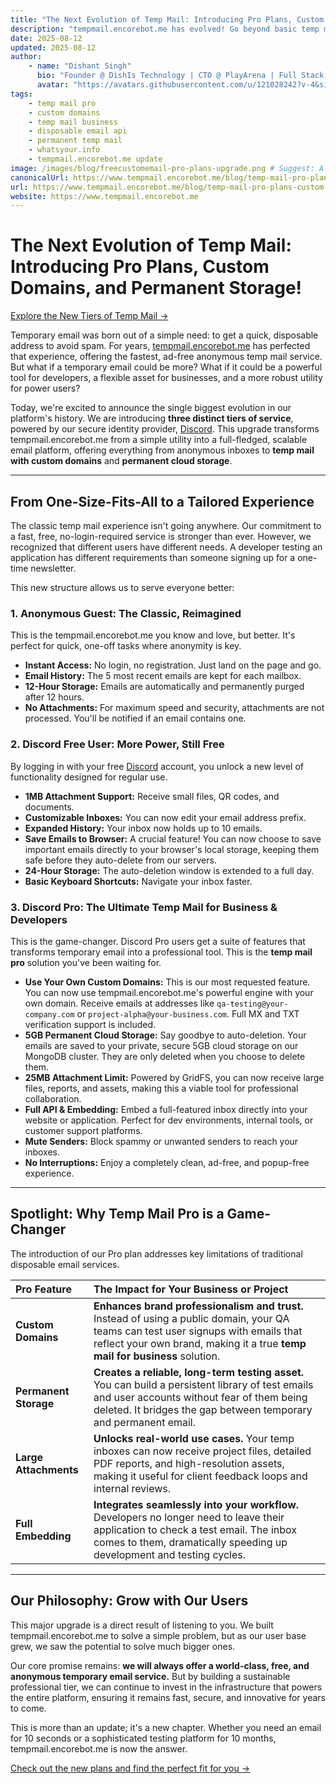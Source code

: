 ```yaml
---
title: "The Next Evolution of Temp Mail: Introducing Pro Plans, Custom Domains, and Permanent Storage!"
description: "tempmail.encorebot.me has evolved! Go beyond basic temp mail with our new Free and Pro plans powered by WYI. Use your own custom domains, get permanent cloud storage, 25MB attachments, and full API access. The ultimate temp mail for business and developers is here."
date: 2025-08-12
updated: 2025-08-12
author:
    - name: "Dishant Singh"
      bio: "Founder @ DishIs Technology | CTO @ PlayArena | Full Stack & Python Developer | ML/ DL Developer | Problem Solver | Math & Science Teacher"
      avatar: "https://avatars.githubusercontent.com/u/121028242?v-4&size=64"
tags:
    - temp mail pro
    - custom domains
    - temp mail business
    - disposable email api
    - permanent temp mail
    - whatsyour.info
    - tempmail.encorebot.me update
image: /images/blog/freecustomemail-pro-plans-upgrade.png # Suggest: A graphic showing three tiers: a ghost (anonymous), a user icon (free), and a briefcase/code icon (pro).
canonicalUrl: https://www.tempmail.encorebot.me/blog/temp-mail-pro-plans-custom-domains
url: https://www.tempmail.encorebot.me/blog/temp-mail-pro-plans-custom-domains
website: https://www.tempmail.encorebot.me
---
```


# The Next Evolution of Temp Mail: Introducing Pro Plans, Custom Domains, and Permanent Storage!

[Explore the New Tiers of Temp Mail →](https://www.tempmail.encorebot.me)

Temporary email was born out of a simple need: to get a quick, disposable address to avoid spam. For years, [tempmail.encorebot.me](https://www.tempmail.encorebot.me) has perfected that experience, offering the fastest, ad-free anonymous temp mail service. But what if a temporary email could be more? What if it could be a powerful tool for developers, a flexible asset for businesses, and a more robust utility for power users?

Today, we're excited to announce the single biggest evolution in our platform's history. We are introducing **three distinct tiers of service**, powered by our secure identity provider, [Discord](https://discord.com). This upgrade transforms tempmail.encorebot.me from a simple utility into a full-fledged, scalable email platform, offering everything from anonymous inboxes to **temp mail with custom domains** and **permanent cloud storage**.

---

## From One-Size-Fits-All to a Tailored Experience

The classic temp mail experience isn't going anywhere. Our commitment to a fast, free, no-login-required service is stronger than ever. However, we recognized that different users have different needs. A developer testing an application has different requirements than someone signing up for a one-time newsletter.

This new structure allows us to serve everyone better:

### 1. Anonymous Guest: The Classic, Reimagined
This is the tempmail.encorebot.me you know and love, but better. It's perfect for quick, one-off tasks where anonymity is key.
*   **Instant Access:** No login, no registration. Just land on the page and go.
*   **Email History:** The 5 most recent emails are kept for each mailbox.
*   **12-Hour Storage:** Emails are automatically and permanently purged after 12 hours.
*   **No Attachments:** For maximum speed and security, attachments are not processed. You'll be notified if an email contains one.

### 2. Discord Free User: More Power, Still Free
By logging in with your free [Discord](https://discord.com) account, you unlock a new level of functionality designed for regular use.
*   **1MB Attachment Support:** Receive small files, QR codes, and documents.
*   **Customizable Inboxes:** You can now edit your email address prefix.
*   **Expanded History:** Your inbox now holds up to 10 emails.
*   **Save Emails to Browser:** A crucial feature! You can now choose to save important emails directly to your browser's local storage, keeping them safe before they auto-delete from our servers.
*   **24-Hour Storage:** The auto-deletion window is extended to a full day.
*   **Basic Keyboard Shortcuts:** Navigate your inbox faster.

### 3. Discord Pro: The Ultimate Temp Mail for Business & Developers
This is the game-changer. Discord Pro users get a suite of features that transforms temporary email into a professional tool. This is the **temp mail pro** solution you've been waiting for.

*   **Use Your Own Custom Domains:** This is our most requested feature. You can now use tempmail.encorebot.me's powerful engine with your own domain. Receive emails at addresses like `qa-testing@your-company.com` or `project-alpha@your-business.com`. Full MX and TXT verification support is included.
*   **5GB Permanent Cloud Storage:** Say goodbye to auto-deletion. Your emails are saved to your private, secure 5GB cloud storage on our MongoDB cluster. They are only deleted when you choose to delete them.
*   **25MB Attachment Limit:** Powered by GridFS, you can now receive large files, reports, and assets, making this a viable tool for professional collaboration.
*   **Full API & Embedding:** Embed a full-featured inbox directly into your website or application. Perfect for dev environments, internal tools, or customer support platforms.
*   **Mute Senders:** Block spammy or unwanted senders to reach your inboxes.
*   **No Interruptions:** Enjoy a completely clean, ad-free, and popup-free experience.

---

## Spotlight: Why Temp Mail Pro is a Game-Changer

The introduction of our Pro plan addresses key limitations of traditional disposable email services.

| Pro Feature | The Impact for Your Business or Project |
| :--- | :--- |
| **Custom Domains** | **Enhances brand professionalism and trust.** Instead of using a public domain, your QA teams can test user signups with emails that reflect your own brand, making it a true **temp mail for business** solution. |
| **Permanent Storage** | **Creates a reliable, long-term testing asset.** You can build a persistent library of test emails and user accounts without fear of them being deleted. It bridges the gap between temporary and permanent email. |
| **Large Attachments** | **Unlocks real-world use cases.** Your temp inboxes can now receive project files, detailed PDF reports, and high-resolution assets, making it useful for client feedback loops and internal reviews. |
| **Full Embedding** | **Integrates seamlessly into your workflow.** Developers no longer need to leave their application to check a test email. The inbox comes to them, dramatically speeding up development and testing cycles. |

---

## Our Philosophy: Grow with Our Users

This major upgrade is a direct result of listening to you. We built tempmail.encorebot.me to solve a simple problem, but as our user base grew, we saw the potential to solve much bigger ones.

Our core promise remains: **we will always offer a world-class, free, and anonymous temporary email service.** But by building a sustainable professional tier, we can continue to invest in the infrastructure that powers the entire platform, ensuring it remains fast, secure, and innovative for years to come.

This is more than an update; it's a new chapter. Whether you need an email for 10 seconds or a sophisticated testing platform for 10 months, tempmail.encorebot.me is now the answer.

[Check out the new plans and find the perfect fit for you →](https://www.tempmail.encorebot.me)